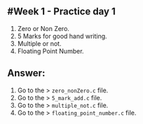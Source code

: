 ## #Week 1 - Practice day 1

1. Zero or Non Zero.
2. 5 Marks for good hand writing.
3. Multiple or not.
4. Floating Point Number.

## Answer:
1. Go to the > `zero_nonZero.c` file.
2. Go to the > `5_mark_add.c` file.
3. Go to the > `multiple_not.c` file.
4. Go to the > `floating_point_number.c` file.
